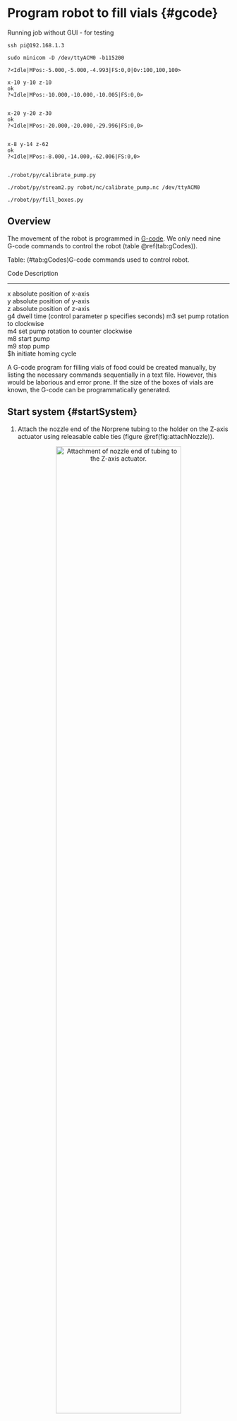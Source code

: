 # Program robot to fill vials {#gcode}

Running job without GUI - for testing

<!--
# need 8-9 ml
# pump speed 1800ml/min
# ml/s = 1800/60 = 30
# fill time = 0.3
-->


```
ssh pi@192.168.1.3

sudo minicom -D /dev/ttyACM0 -b115200

?<Idle|MPos:-5.000,-5.000,-4.993|FS:0,0|Ov:100,100,100>

x-10 y-10 z-10
ok
?<Idle|MPos:-10.000,-10.000,-10.005|FS:0,0>


x-20 y-20 z-30
ok
?<Idle|MPos:-20.000,-20.000,-29.996|FS:0,0>


x-8 y-14 z-62
ok
?<Idle|MPos:-8.000,-14.000,-62.006|FS:0,0>


./robot/py/calibrate_pump.py

./robot/py/stream2.py robot/nc/calibrate_pump.nc /dev/ttyACM0

./robot/py/fill_boxes.py

```

## Overview
The movement of the robot is programmed in [G-code](https://en.wikipedia.org/wiki/G-code). We only need nine G-code commands to control the robot (table \@ref(tab:gCodes)).


Table: (\#tab:gCodes)G-code commands used to control robot.

Code   Description                                        
-----  ---------------------------------------------------
x      absolute position of x-axis                        
y      absolute position of y-axis                        
z      absolute position of z-axis                        
g4     dwell time (control parameter p specifies seconds) 
m3     set pump rotation to clockwise                     
m4     set pump rotation to counter clockwise             
m8     start pump                                         
m9     stop pump                                          
$h     initiate homing cycle                              

A G-code program for filling vials of food could be created manually, by listing the necessary commands sequentially in a text file.  However, this would be laborious and error prone. If the size of the boxes of vials are known, the G-code can be programmatically generated. 

## Start system {#startSystem}

1. Attach the nozzle end of the Norprene tubing to the holder on the Z-axis actuator using releasable cable ties (figure \@ref(fig:attachNozzle)).
<div class="figure" style="text-align: center">
<img src="images/pump4.jpg" alt="Attachment of nozzle end of tubing to the Z-axis actuator." width="75%" />
<p class="caption">(\#fig:attachNozzle)Attachment of nozzle end of tubing to the Z-axis actuator.</p>
</div>

2. Attach the Masterflex Norprene tubing to the right-hand side vertical post using a releasable cable tie. Ensure there is a large loop in the tubing between this attachment point and the nozzle so that the x-axis actuator can move freely (figure \@ref(fig:tubingPost))
<div class="figure" style="text-align: center">
<img src="images/pump5.jpg" alt="Attachment of Norprene tubing to the right-hand side vertical post." width="75%" />
<p class="caption">(\#fig:tubingPost)Attachment of Norprene tubing to the right-hand side vertical post.</p>
</div>

3. Feed the tubing through the peristaltic pump (figure \@ref(fig:tubingPump)) and into your vat of fly food (figure \@ref(fig:flyFoodVat)).

<div class="figure" style="text-align: center">
<img src="images/pump6.jpg" alt="Norprene tubing passing through peristaltic pump." width="75%" />
<p class="caption">(\#fig:tubingPump)Norprene tubing passing through peristaltic pump.</p>
</div>

<div class="figure" style="text-align: center">
<img src="images/pump7.jpg" alt="Vat of fly food." width="75%" />
<p class="caption">(\#fig:flyFoodVat)Vat of fly food.</p>
</div>


4. Switch on all devices: 
 * power supply unit for gShield and motors
 * raspberry pi
 * peristaltic pump
 
5. Prime pump 
 * Position a beaker under the nozzle  (figure \@ref(fig:primeBeaker)).
 * Press and hold the prime button on the front of the peristaltic pump until a continuous stream of fly food is pumped into the beaker (figure \@ref(fig:primeButton))

<div class="figure" style="text-align: center">
<img src="images/prime_beaker.jpg" alt="Positioning of beaker under nozzle to collect fly food expelled during priming of peristaltic pump." width="75%" />
<p class="caption">(\#fig:primeBeaker)Positioning of beaker under nozzle to collect fly food expelled during priming of peristaltic pump.</p>
</div>

<div class="figure" style="text-align: center">
<img src="images/prime_button.jpg" alt="Prime button on peristaltic pump." width="75%" />
<p class="caption">(\#fig:primeButton)Prime button on peristaltic pump.</p>
</div>


## Determine box coordinates

<div class="figure" style="text-align: center">
<img src="images/one_box_loaded.jpg" alt="Loading boxes of vials." width="50%" /><img src="images/two_boxes_loaded.jpg" alt="Loading boxes of vials." width="50%" />
<p class="caption">(\#fig:loadBoxes2)Loading boxes of vials.</p>
</div>


First we need to determine the Cartesian coordinates of vials in diagonally opposite corners of each box.

1. Load boxes onto the platform of the robot (figure \@ref(fig:loadBoxes2)).
 * The first box should be flush with the fence and the guide rail.
 * The second box should be flush with the first and the guide rail.
 * The boxes we are using have a pair of double-thickness side-walls and a pair of single-thickness side-walls. The pairs are on opposite sides of the box. With this type of box it is important to note the orientation of the boxes when the Cartesian coordinates of the vials are determined, because the same orientation must be used when filling vials with food. We load the boxes with a double-thickness side-wall facing forwards.

2. Login to raspberry pi using ssh. My raspberry pi has the IP address 192.168.1.3 and so I would use:
* ``` ssh pi@192.168.1.3 ```
* Default password for the **pi** user account is 'raspberry'.

3. Use minicom to connect to the Grbl controller running on the Arduino, so that we can interactively control the robot from the command line:
```
sudo minicom -D /dev/ttyACM0 -b115200
```

4. Make sure nozzle is at ** home ** position by issuing homing command:
```
$h
```

6. First we will determine the Cartesian coordinates of the vial in the front left corner of the first box.

* Make small movements in X and Y until the nozzle is centred over this vial, *e.g.*:
```
x-8 y-8
```

* Lower the nozzle in small increments until it is just 2-3mm above the the top of the vial (figure \@ref(fig:box1FrontLeft)), *e.g.*:
```
z-20
```

* Query the current X, Y and Z coordinates:
```
?
```
Make a note of all three coordinates. 


<div class="figure" style="text-align: center">
<img src="images/box1_first_vial.jpg" alt="Nozzle positioned over the front left vial in box 1." width="50%" />
<p class="caption">(\#fig:box1FrontLeft)Nozzle positioned over the front left vial in box 1.</p>
</div>

7. Move the nozzle laterally until it is over the back right vial of the first box (figure \@ref(fig:box1RightBack)).

<div class="figure" style="text-align: center">
<img src="images/box1_last_vial.jpg" alt="Nozzle positioned over the back right vial in box 1." width="50%" />
<p class="caption">(\#fig:box1BackRight)Nozzle positioned over the back right vial in box 1.</p>
</div>
* Query nozzle position and make a note of the X and Y coordinates:
```
?
```

8. Move the nozzle laterally until it is over the front left vial of the second box (figure \@ref(fig:box2FrontLeft)).

<div class="figure" style="text-align: center">
<img src="images/box2_first_vial.jpg" alt="Nozzle positioned over the front left vial in box 2." width="50%" />
<p class="caption">(\#fig:box2FrontLeft)Nozzle positioned over the front left vial in box 2.</p>
</div>
* Query nozzle position and make a note of the X and Y coordinates:
```
?
```

<div class="figure" style="text-align: center">
<img src="images/box2_last_vial.jpg" alt="Nozzle positioned over the back right vial in box 2." width="50%" />
<p class="caption">(\#fig:box2BackRight)Nozzle positioned over the back right vial in box 2.</p>
</div>




## Calibrate pump


## Generate G-code instructions for filling vials


